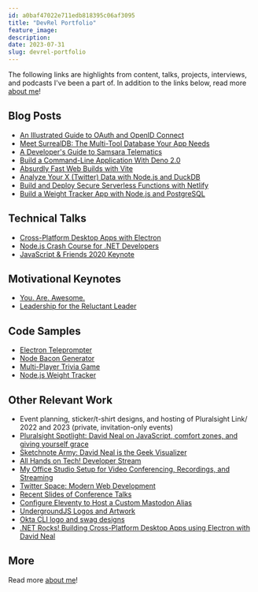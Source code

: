 ```yaml
---
id: a0baf47022e711edb818395c06af3095
title: "DevRel Portfolio"
feature_image: 
description:
date: 2023-07-31
slug: devrel-portfolio
---
```


The following links are highlights from content, talks, projects, interviews, and podcasts I've been a part of. In addition to the links below, read more [about me](/about/)!

## Blog Posts

* [An Illustrated Guide to OAuth and OpenID Connect](https://developer.okta.com/blog/2019/10/21/illustrated-guide-to-oauth-and-oidc)
* [Meet SurrealDB: The Multi-Tool Database Your App Needs](https://reverentgeek.com/meet-surrealdb-nodejs/)
* [A Developer's Guide to Samsara Telematics](https://reverentgeek.com/a-developers-guide-to-samsara-telematics/)
* [Build a Command-Line Application With Deno 2.0](/build-a-command-line-application-with-deno-2/)
* [Absurdly Fast Web Builds with Vite](https://www.builder.io/blog/vite)
* [Analyze Your X (Twitter) Data with Node.js and DuckDB](https://motherduck.com/blog/analyze-x-data-nodejs-duckdb/)
* [Build and Deploy Secure Serverless Functions with Netlify](https://developer.okta.com/blog/2020/07/15/secure-serverless-functions-with-netlify)
* [Build a Weight Tracker App with Node.js and PostgreSQL](https://developer.okta.com/blog/2020/06/01/node-postgres-weight-tracker)

## Technical Talks

* [Cross-Platform Desktop Apps with Electron](https://www.youtube.com/watch?v=UmYv_-vUOLU)
* [Node.js Crash Course for .NET Developers](https://www.youtube.com/watch?v=8d6kJYqFWoQ)
* [JavaScript & Friends 2020 Keynote](https://www.youtube.com/watch?v=5PCTwji9bVA)

## Motivational Keynotes

* [You. Are. Awesome.](https://www.youtube.com/watch?v=wsjqnrwkXqI)
* [Leadership for the Reluctant Leader](https://youtu.be/0EWiSJj0q_0)

## Code Samples

* [Electron Teleprompter](https://github.com/reverentgeek/electron-teleprompter)
* [Node Bacon Generator](https://github.com/reverentgeek/node-bacon-generator)
* [Multi-Player Trivia Game](https://github.com/reverentgeek/ahot-trivia-game)
* [Node.js Weight Tracker](https://github.com/oktadev/okta-nodejs-postgres-weight-tracker-example)

## Other Relevant Work

* Event planning, sticker/t-shirt designs, and hosting of Pluralsight Link/ 2022 and 2023 (private, invitation-only events)
* [Pluralsight Spotlight: David Neal on JavaScript, comfort zones, and giving yourself grace](https://www.youtube.com/watch?v=X6HLTFhd8kc)
* [Sketchnote Army: David Neal is the Geek Visualizer](https://sketchnotearmy.com/blog/2022/11/8/david-neal)
* [All Hands on Tech! Developer Stream](https://www.youtube.com/watch?v=g-xQAWzlG7g)
* [My Office Studio Setup for Video Conferencing, Recordings, and Streaming](https://www.youtube.com/watch?v=KJzOY1uPhOQ)
* [Twitter Space: Modern Web Development](https://x.com/i/spaces/1rmxPkLnWgEJN)
* [Recent Slides of Conference Talks](https://speakerdeck.com/reverentgeek)
* [Configure Eleventy to Host a Custom Mastodon Alias](https://reverentgeek.com/configure-eleventy-to-host-a-custom-mastodon-alias/)
* [UndergroundJS Logos and Artwork](https://undergroundjs.com/)
* [Okta CLI logo and swag designs](/content/images/portfolio/004-okta-cli-variations.jpg)
* [.NET Rocks! Building Cross-Platform Desktop Apps using Electron with David Neal](https://www.dotnetrocks.com/default.aspx?ShowNum=1336)

## More

Read more [about me](/about/)!
